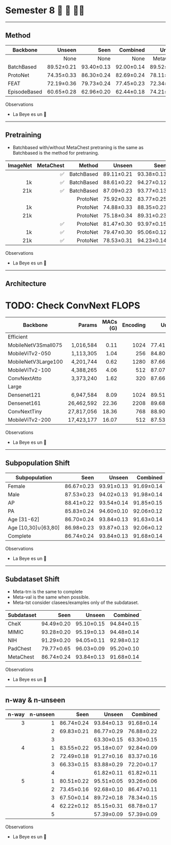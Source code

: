 # Semester 8 🩻 🐺 🤟🏽


--------------------------------------------------
## Method

| Backbone     | Unseen     | Seen       | Combined   | Unseen     | Seen       | Combined   |
| ------------ | ---------: | ---------: | ---------: | ---------: | ---------: | ---------: |
|              |       None |       None |       None |  MetaChest |  MetaChest | MetaChest  |
| BatchBased   | 89.52±0.21 | 93.40±0.13 | 92.00±0.14 | 89.52±0.21 | 93.40±0.13 | 92.00±0.14 |
| ProtoNet     | 74.35±0.33 | 86.30±0.24 | 82.69±0.24 | 78.11±0.33 | 90.67±0.20 | 87.13±0.22 |
| FEAT         | 72.19±0.36 | 79.73±0.24 | 77.45±0.23 | 72.34±0.40 | 82.45±0.25 | 79.46±0.25 |
| EpisodeBased | 60.65±0.28 | 62.96±0.20 | 62.44±0.18 | 74.21±0.29 | 81.22±0.19 | 78.96±0.18 |


Observations
* La Beye es un 🐶


--------------------------------------------------
## Pretraining

* Batchbased with/without MetaChest pretraning is the same as Batchbased is the method for pretraning.

| ImageNet | MetaChest  | Method       | Unseen     | Seen       | Combined   |
| -------: | ---------: | -----------: | ---------: | ---------: | ---------: |
|          | ✅         | BatchBased   | 89.11±0.21 | 93.38±0.13 | 91.87±0.14 |
| 1k       | ✅         | BatchBased   | 88.61±0.22 | 94.27±0.12 | 92.49±0.13 |
| 21k      | ✅         | BatchBased   | 87.09±0.23 | 93.77±0.13 | 91.65±0.14 |
|          |            | ProtoNet     | 75.92±0.32 | 83.77±0.25 | 81.27±0.25 |
| 1k       |            | ProtoNet     | 74.88±0.33 | 88.35±0.23 | 84.35±0.23 |
| 21k      |            | ProtoNet     | 75.18±0.34 | 89.31±0.23 | 85.15±0.23 |
|          | ✅         | ProtoNet     | 81.47±0.30 | 93.97±0.15 | 90.86±0.16 |
| 1k       | ✅         | ProtoNet     | 79.47±0.30 | 95.06±0.12 | 91.47±0.14 |
| 21k      | ✅         | ProtoNet     | 78.53±0.31 | 94.23±0.14 | 90.44±0.17 |

Observations
* La Beye es un 🐶


--------------------------------------------------
## Architecture

# TODO: Check ConvNext FLOPS

| Backbone            | Params     | MACs (G)  | Encoding | Unseen     | Seen       | Combined   |
| ------------------- | ---------: | --------: | -------: | ---------: | ---------: | ---------: |
|   Efficient         |            |           |          |            |            |            |
| MobileNetV3Small075 |  1,016,584 |      0.11 |     1024 | 77.41±0.88 | 82.70±0.61 | 81.77±0.55 |
| MobileViTv2-050     |  1,113,305 |      1.04 |      256 | 84.80±0.80 | 92.38±0.43 | 90.08±0.47 |
| MobileNetV3Large100 |  4,201,744 |      0.62 |     1280 | 87.66±0.75 | 94.36±0.37 | 92.29±0.43 |
| MobileViTv2-100     |  4,388,265 |      4.06 |      512 | 87.07±0.79 | 93.64±0.40 | 91.58±0.46 |
| ConvNextAtto        |  3,373,240 |      1.62 |      320 | 87.66±0.71 | 94.83±0.37 | 92.73±0.41 |
|   Large             |            |           |          |            |            |            |
| Densenet121         |  6,947,584 |      8.09 |     1024 | 89.51±0.67 | 94.70±0.36 | 93.05±0.40 |
| Densenet161         | 26,462,592 |     22.36 |     2208 | 89.68±0.70 | 94.32±0.38 | 92.83±0.42 |
| ConvNextTiny        | 27,817,056 |     18.36 |      768 | 88.90±0.72 | 94.89±0.35 | 93.15±0.40 |
| MobileViTv2-200     | 17,423,177 |     16.07 |      512 | 87.53±0.81 | 94.22±0.37 | 92.24±0.43 |

Observations
* La Beye es un 🐶


--------------------------------------------------
## Subpopulation Shift

| Subpopulation       | Seen       | Unseen     | Combined   |
| ------------------- | ---------: | ---------: | ---------: |
| Female              | 86.67±0.23 | 93.91±0.13 | 91.69±0.14 |
| Male                | 87.53±0.23 | 94.02±0.13 | 91.98±0.14 |
| AP                  | 88.41±0.22 | 93.54±0.14 | 91.85±0.15 |
| PA                  | 85.83±0.24 | 94.60±0.10 | 92.06±0.12 |
| Age [31-62]         | 86.70±0.24 | 93.84±0.13 | 91.63±0.14 |
| Age [10,30]∪[63,80] | 86.98±0.23 | 93.87±0.13 | 92.06±0.12 |
| Complete            | 86.74±0.24 | 93.84±0.13 | 91.68±0.14 |

Observations
* La Beye es un 🐶


--------------------------------------------------
## Subdataset Shift

* Meta-trn is the same to complete
* Meta-val is the same when possible.
* Meta-tst consider clasees/examples only of the subdataset.

| Subdataset | Seen       | Unseen     | Combined   |
| ---------- | ---------: | ---------: | ---------: |
| CheX       | 94.49±0.20 | 95.10±0.15 | 94.84±0.15 |
| MIMIC      | 93.28±0.20 | 95.19±0.13 | 94.48±0.14 |
| NIH        | 91.29±0.20 | 94.05±0.11 | 92.98±0.12 |
| PadChest   | 79.77±0.65 | 96.03±0.09 | 95.20±0.10 |
| MetaChest  | 86.74±0.24 | 93.84±0.13 | 91.68±0.14 |


Observations
* La Beye es un 🐶


--------------------------------------------------
## n-way & n-unseen

| n-way | n-unseen | Seen       | Unseen     | Combined   |
| ----: | -------: | ---------: | ---------: | ---------: |
| 3     | 1        | 86.74±0.24 | 93.84±0.13 | 91.68±0.14 |
|       | 2        | 69.83±0.21 | 86.77±0.29 | 76.88±0.22 |
|       | 3        |            | 63.30±0.15 | 63.30±0.15 |
| 4     | 1        | 83.55±0.22 | 95.18±0.07 | 92.84±0.09 |
|       | 2        | 72.49±0.18 | 91.27±0.16 | 83.37±0.16 |
|       | 3        | 66.33±0.15 | 83.88±0.29 | 72.20±0.17 |
|       | 4        |            | 61.82±0.11 | 61.82±0.11 |
| 5     | 1        | 80.51±0.22 | 95.51±0.05 | 93.26±0.06 |
|       | 2        | 73.45±0.16 | 92.68±0.10 | 86.47±0.11 |
|       | 3        | 67.50±0.14 | 89.72±0.18 | 78.34±0.15 |
|       | 4        | 62.22±0.12 | 85.15±0.31 | 68.78±0.17 |
|       | 5        |            | 57.39±0.09 | 57.39±0.09 |

Observations
* La Beye es un 🐶
